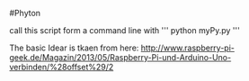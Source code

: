#Phyton

call this script form a command line
with 
'''
python myPy.py
'''

The basic Idear is tkaen from here:
http://www.raspberry-pi-geek.de/Magazin/2013/05/Raspberry-Pi-und-Arduino-Uno-verbinden/%28offset%29/2
 
